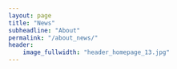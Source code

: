 ```yaml
---
layout: page
title: "News"
subheadline: "About"
permalink: "/about_news/"
header:
    image_fullwidth: "header_homepage_13.jpg"
---
```


